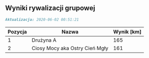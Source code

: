 ## Wyniki rywalizacji grupowej

```markdown
Aktualizacja: 2020-06-02 00:51:21
```

Pozycja | Nazwa | Wynik [km] |
------------ | -------------  | -------------
 1 |Drużyna A | 165 
 2 |Ciosy Mocy aka Ostry Cień Mgły | 161